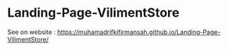 # Landing-Page-VilimentStore

See on website : https://muhamadrifkifirmansah.github.io/Landing-Page-VilimentStore/

